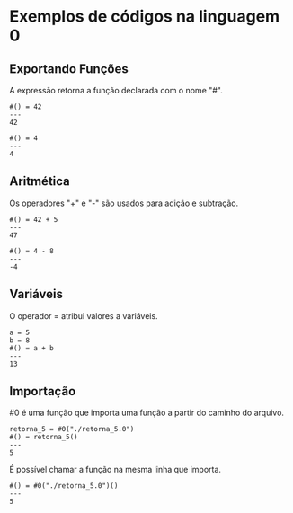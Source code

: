 # Exemplos de códigos na linguagem 0

## Exportando Funções

A expressão retorna a função declarada com o nome "#".

```
#() = 42
---
42
```

```
#() = 4
---
4
```

## Aritmética

Os operadores "+" e "-" são usados para adição e subtração.

```
#() = 42 + 5
---
47
```

```
#() = 4 - 8
---
-4
```

## Variáveis

O operador = atribui valores a variáveis.

```
a = 5
b = 8
#() = a + b
---
13
```

## Importação

#0 é uma função que importa uma função a partir do caminho do arquivo.

```
retorna_5 = #0("./retorna_5.0")
#() = retorna_5()
---
5
```

É possível chamar a função na mesma linha que importa.

```
#() = #0("./retorna_5.0")()
---
5
```